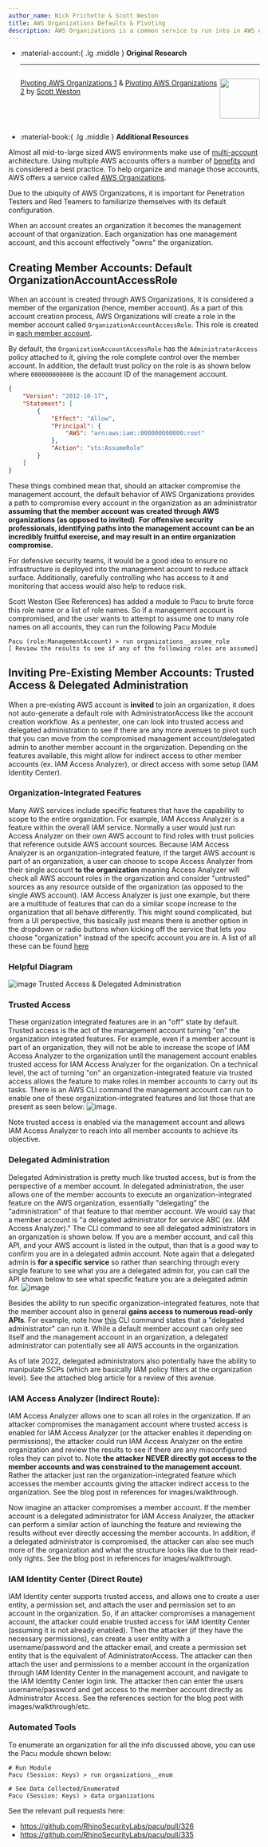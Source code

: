 ```yaml
---
author_name: Nick Frichette & Scott Weston
title: AWS Organizations Defaults & Pivoting
description: AWS Organizations is a common service to run into in AWS environments. It's default behavior can make it a target for attackers, and it offers numerous routes to pivot beyond the default behavior.
---
```


<div class="grid cards" markdown>

-   :material-account:{ .lg .middle } __Original Research__

    ---

    <aside style="display:flex">
    <p><a href="https://www.netspi.com/blog/technical/cloud-penetration-testing/pivoting-clouds-aws-organizations-part-1/">Pivoting AWS Organizations 1</a> & <a href="https://www.netspi.com/blog/technical/cloud-penetration-testing/pivoting-clouds-aws-organizations-part-2/">Pivoting AWS Organizations 2</a> by <a href="https://www.linkedin.com/in/webbinroot/">Scott Weston</a></p>
    <p><img src="https://avatars.githubusercontent.com/u/74038921?v=4" height=80 width=80></img></p>
    </aside>

-   :material-book:{ .lg .middle } __Additional Resources__
</div>

Almost all mid-to-large sized AWS environments make use of [multi-account](https://docs.aws.amazon.com/whitepapers/latest/organizing-your-aws-environment/organizing-your-aws-environment.html) architecture. Using multiple AWS accounts offers a number of [benefits](https://docs.aws.amazon.com/whitepapers/latest/organizing-your-aws-environment/benefits-of-using-multiple-aws-accounts.html) and is considered a best practice. To help organize and manage those accounts, AWS offers a service called [AWS Organizations](https://docs.aws.amazon.com/organizations/latest/userguide/orgs_introduction.html).

Due to the ubiquity of AWS Organizations, it is important for Penetration Testers and Red Teamers to familiarize themselves with its default configuration. 

When an account creates an organization it becomes the management account of that organization. Each organization has one management account, and this account effectively "owns" the organization.

## Creating Member Accounts: Default OrganizationAccountAccessRole

When an account is created through AWS Organizations, it is considered a member of the organization (hence, member account). As a part of this account creation process, AWS Organizations will create a role in the member account called `OrganizationAccountAccessRole`. This role is created in [each member account](https://docs.aws.amazon.com/organizations/latest/userguide/orgs_manage_accounts_access.html).

By default, the `OrganizationAccountAccessRole` has the `AdministratorAccess` policy attached to it, giving the role complete control over the member account. In addition, the default trust policy on the role is as shown below where `000000000000` is the account ID of the management account.

```json
{
    "Version": "2012-10-17",
    "Statement": [
        {
            "Effect": "Allow",
            "Principal": {
                "AWS": "arn:aws:iam::000000000000:root"
            },
            "Action": "sts:AssumeRole"
        }
    ]
}
```

These things combined mean that, should an attacker compromise the management account, the default behavior of AWS Organizations provides a path to compromise every account in the organization as an administrator **assuming that the member account was created through AWS organizations (as opposed to invited)**. **For offensive security professionals, identifying paths into the management account can be an incredibly fruitful exercise, and may result in an entire organization compromise.**

For defensive security teams, it would be a good idea to ensure no infrastructure is deployed into the management account to reduce attack surface. Additionally, carefully controlling who has access to it and monitoring that access would also help to reduce risk.

Scott Weston (See References) has added a module to Pacu to brute force this role name or a list of role names. So if a management account is compromised, and the user wants to attempt to assume one to many role names on all accounts, they can run the following Pacu Module
```
Pacu (role:ManagementAccount) > run organizations__assume_role
[ Review the results to see if any of the following roles are assumed] 
```

## Inviting Pre-Existing Member Accounts: Trusted Access & Delegated Administration

When a pre-existing AWS account is **invited** to join an organization, it does not auto-generate a default role with AdministratorAccess like the account creation workflow. As a pentester, one can look into trusted access and delegated administration to see if there are any more avenues to pivot such that you can move from the compromised management account/delegated admin to another member account in the organization. Depending on the features available, this might allow for indirect access to other member accounts (ex. IAM Access Analyzer), or direct access with some setup (IAM Identity Center).

### Organization-Integrated Features

Many AWS services include specific features that have the capability to scope to the entire organization. For example, IAM Access Analyzer is a feature within the overall IAM service. Normally a user would just run Access Analyzer on their own AWS account to find roles with trust policies that reference outside AWS account sources. Because IAM Access Analyzer is an organization-integrated feature, if the target AWS account is part of an organization, a user can choose to scope Access Analyzer from their single account **to the organization** meaning Access Analyzer will check all AWS account roles in the organization and consider "untrusted" sources as any resource outside of the organization (as opposed to the single AWS account). IAM Access Analyzer is just one example, but there are a multitude of features that can do a similar scope increase to the organization that all behave differently. This might sound complicated, but from a UI perspective, this basically just means there is another option in the dropdown or radio buttons when kicking off the service that lets you choose "organization" instead of the specifc account you are in. A list of all these can be found [here](https://docs.aws.amazon.com/organizations/latest/userguide/orgs_integrate_services_list.html)

### Helpful Diagram

![image](https://github.com/WebbinRoot/hackingthe.cloud/assets/74038921/e5edf877-5175-4d7d-895c-6aa8389c9207)
Trusted Access & Delegated Administration

### Trusted Access

These organization integrated features are in an "off" state by default. Trusted access is the act of the management account turning "on" the organization integrated features. For example, even if a member account is part of an organization, they will not be able to increase the scope of IAM Access Analyzer to the organization until the management account enables trusted access for IAM Access Analyzer for the organization. On a technical level, the act of turning "on" an organization-integrated feature via trusted access allows the feature to make roles in member accounts to carry out its tasks. There is an AWS CLI command the management account can run to enable one of these organization-integrated features and list those that are present as seen below:
![image](https://github.com/WebbinRoot/hackingthe.cloud/assets/74038921/66525d6d-a365-4603-ac9e-04124ff7ebfb).

Note trusted access is enabled via the management account and allows IAM Access Analyzer to reach into all member accounts to achieve its objective.

### Delegated Administration

Delegated Administration is pretty much like trusted access, but is from the perspective of a member account. In delegated administration, the user allows one of the member accounts to execute an organization-integrated feature on the AWS organization, essentially "delegating" the "administration" of that feature to that member account. We would say that a member account is "a delegated administrator for service ABC (ex. IAM Access Analyzer)." The CLI command to see all delegated administrators in an organization is shown below. If you are a member account, and call this API, and your AWS account is listed in the output, than that is a good way to confirm you are in a delegated admin account. Note again that a delegated admin is **for a specific service** so rather than searching through every single feature to see what you are a delegated admin for, you can call the API shown below to see what specific feature you are a delegated admin for.
![image](https://github.com/WebbinRoot/hackingthe.cloud/assets/74038921/3deec4a3-363a-48c0-a075-432d078f68a7)

Besides the ability to run specific organization-integrated features, note that the member account also in general **gains access to numerous read-only APIs**. For example, note how [this](https://docs.aws.amazon.com/cli/latest/reference/organizations/list-accounts.html) CLI command states that a "delegated administrator" can run it. While a default member account can only see itself and the management account in an organization, a delegated administrator can potentially see all AWS accounts in the organization. 

As of late 2022, delegated administrators also potentially have the ability to manipulate SCPs (which are basically IAM policy filters at the organization level). See the attached blog article for a review of this avenue.

### IAM Access Analyzer (Indirect Route):

IAM Access Analyzer allows one to scan all roles in the organization. If an attacker compromises the managament account where trusted access is enabled for IAM Access Analyzer (or the attacker enables it depending on permissions), the attacker could run IAM Access Analyzer on the entire organization and review the results to see if there are any misconfigured roles they can pivot to. Note **the attacker NEVER directly got access to the member accounts and was constrained to the management account**. Rather the attacker just ran the organization-integrated feature which accesses the member accounts giving the attacker indirect access to the organization. See the blog post in references for images/walkthrough.

Now imagine an attacker compromises a member account. If the member account is a delegated administrator for IAM Access Analyzer, the attacker can perform a similar action of launching the feature and reviewing the results without ever directly accessing the member accounts. In addition, if a delegated administrator is compromised, the attacker can also see much more of the organization and what the structure looks like due to their read-only rights. See the blog post in references for images/walkthrough.

### IAM Identity Center (Direct Route)

IAM Identity center supports trusted access, and allows one to create a user entity, a permission set, and attach the user and permission set to an account in the organization. So, if an attacker compromises a management account, the attacker could enable trusted access for IAM Identity Center (assuming it is not already enabled). Then the attacker (if they have the necessary permissions), can create a user entity with a username/password and the attacker email, and create a permission set entity that is the equivalent of AdministratorAccess. The attacker can then attach the user and permissions to a member account in the organization through IAM Identity Center in the management account, and navigate to the IAM Identity Center login link. The attacker then can enter the users username/password and get access to the member account directly as Administrator Access. See the references section for the blog post with images/walkthrough/etc. 

### Automated Tools

To enumerate an organization for all the info discussed above, you can use the Pacu module shown below:
```
# Run Module
Pacu (Session: Keys) > run organizations__enum

# See Data Collected/Enumerated
Pacu (Session: Keys) > data organizations
```
See the relevant pull requests here:
- https://github.com/RhinoSecurityLabs/pacu/pull/326
- https://github.com/RhinoSecurityLabs/pacu/pull/335


